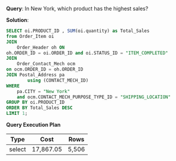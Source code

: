 **Query**: In New York, which product has the highest sales?<br>

**Solution**:
```sql
SELECT oi.PRODUCT_ID , SUM(oi.quantity) as Total_Sales
from Order_Item oi
JOIN
	Order_Header oh ON
oh.ORDER_ID = oi.ORDER_ID and oi.STATUS_ID = "ITEM_COMPLETED"
JOIN
	Order_Contact_Mech ocm
on ocm.ORDER_ID = oh.ORDER_ID 
JOIN Postal_Address pa
		using (CONTACT_MECH_ID)
WHERE
	pa.CITY = "New York"
	and ocm.CONTACT_MECH_PURPOSE_TYPE_ID = "SHIPPING_LOCATION" 
GROUP BY oi.PRODUCT_ID 
ORDER BY Total_Sales DESC 
LIMIT 1;

```
**Query Execution Plan**

| Type | Cost   |   Rows |
| --- |--------| --- |
select | 17,867.05 | 5,506
